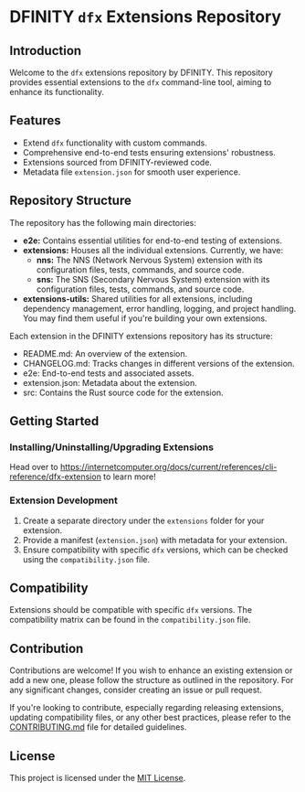 # DFINITY `dfx` Extensions Repository

## Introduction
Welcome to the `dfx` extensions repository by DFINITY. This repository provides essential extensions to the `dfx` command-line tool, aiming to enhance its functionality.

## Features

- Extend `dfx` functionality with custom commands.
- Comprehensive end-to-end tests ensuring extensions' robustness.
- Extensions sourced from DFINITY-reviewed code.
- Metadata file `extension.json` for smooth user experience.

## Repository Structure
The repository has the following main directories:

- **e2e:** Contains essential utilities for end-to-end testing of extensions.
- **extensions:** Houses all the individual extensions. Currently, we have:
  - **nns:** The NNS (Network Nervous System) extension with its configuration files, tests, commands, and source code.
  - **sns:** The SNS (Secondary Nervous System) extension with its configuration files, tests, commands, and source code.
- **extensions-utils:** Shared utilities for all extensions, including dependency management, error handling, logging, and project handling. You may find them useful if you're building your own extensions.

Each extension in the DFINITY extensions repository has its structure:

- README.md: An overview of the extension.
- CHANGELOG.md: Tracks changes in different versions of the extension.
- e2e: End-to-end tests and associated assets.
- extension.json: Metadata about the extension.
- src: Contains the Rust source code for the extension.

## Getting Started

### Installing/Uninstalling/Upgrading Extensions
Head over to https://internetcomputer.org/docs/current/references/cli-reference/dfx-extension to learn more!

### Extension Development
1. Create a separate directory under the `extensions` folder for your extension.
2. Provide a manifest (`extension.json`) with metadata for your extension.
3. Ensure compatibility with specific `dfx` versions, which can be checked using the `compatibility.json` file.

## Compatibility
Extensions should be compatible with specific `dfx` versions. The compatibility matrix can be found in the `compatibility.json` file.

## Contribution
Contributions are welcome! If you wish to enhance an existing extension or add a new one, please follow the structure as outlined in the repository. For any significant changes, consider creating an issue or pull request.

If you're looking to contribute, especially regarding releasing extensions, updating compatibility files, or any other best practices, please refer to the [CONTRIBUTING.md](CONTRIBUTING.md) file for detailed guidelines.

## License
This project is licensed under the [MIT License](LICENSE).
